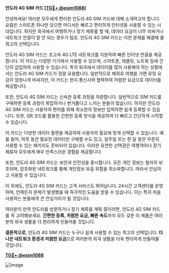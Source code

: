 **안도라 4G SIM 카드 [[TG💪+ @esim1088](https://t.me/s/esim1088)]**

안녕하세요! 여러분 모두에게 편리한 안도라 4G SIM 카드에 대해 소개하고자 합니다. 요즘은 스마트폰 하나만 있으면 어디서든 빠르고 편리하게 인터넷을 사용할 수 있는 시대입니다. 하지만 외국에서 여행하거나 장기 체류를 할 때, 데이터 요금이 너무 비싸거나 네트워크 연결이 잘 안 되는 경우가 많죠. 안도라 4G SIM 카드는 이런 문제를 해결해 줄 최고의 선택입니다.

안도라 4G SIM 카드는 초고속 4G LTE 네트워크를 지원하여 빠른 인터넷 연결을 제공합니다. 이 카드는 다양한 기기에서 사용할 수 있으며, 스마트폰, 태블릿, 노트북 등에 간단히 삽입하여 사용할 수 있습니다. 특히 외국에서 데이터를 많이 사용해야 하는 상황에서는 안도라 4G SIM 카드가 정말 유용합니다. 일반적으로 해외로 여행을 가면 로밍 요금이 엄청나게 비싸지만, 이 카드는 현지 통신사와 협력하여 저렴한 요금으로 데이터를 제공합니다.

또한, 안도라 4G SIM 카드는 신속한 등록 과정을 자랑합니다. 일반적으로 SIM 카드를 구매하면 등록 과정이 복잡하거나 번거롭다고 느끼는 분들이 많습니다. 하지만 안도라 4G SIM 카드는 사용자의 편의를 위해 최소한의 정보만 입력하면 쉽게 등록할 수 있습니다. 또한, QR 코드를 활용한 간편한 등록 방식을 제공하여 더 빠르고 간단하게 시작할 수 있습니다.

이 카드는 다양한 데이터 플랜을 제공하여 사용자의 필요에 맞게 선택할 수 있습니다. 예를 들어, 하루 동안 필요한 데이터만 구매할 수도 있고, 일주일 또는 한 달 동안 꾸준히 사용할 수 있는 패키지도 준비되어 있습니다. 이러한 유연한 선택권은 여행객이나 장기 체류자 모두에게 매우 만족스러운 경험을 제공합니다.

또한, 안도라 4G SIM 카드는 보안과 안전성을 중시합니다. 모든 개인 정보는 철저히 보호되며, 암호화된 네트워크를 통해 개인정보 유출 위험을 최소화합니다. 따라서 안심하고 사용할 수 있습니다.

이 외에도, 안도라 4G SIM 카드는 고객 서비스도 뛰어납니다. 24시간 고객센터를 운영하며, 언제든지 문제가 발생했을 때 즉각적인 도움을 받을 수 있습니다. 이는 특히 처음 사용하는 분들에게 큰 안심거리가 될 것입니다.

여러분이 만약 안도라를 방문하거나 장기 체류를 계획 중이라면, 안도라 4G SIM 카드를 꼭 고려해보세요. **간편한 등록, 저렴한 요금, 빠른 속도**까지 모두 갖춘 이 제품은 여러분의 외국 생활을 더 편리하게 만들어줄 것입니다.

**결론적으로**, 안도라 4G SIM 카드는 누구나 쉽게 사용할 수 있는 최고의 선택입니다. **더 나은 네트워크 환경과 저렴한 요금**으로 여러분의 외국 생활을 더욱 편리하게 만들어줄 것입니다.

**[TG💪+ @esim1088](https://t.me/s/esim1088)**

![Image](https://i.postimg.cc/Y0z9fWf4/image.png)